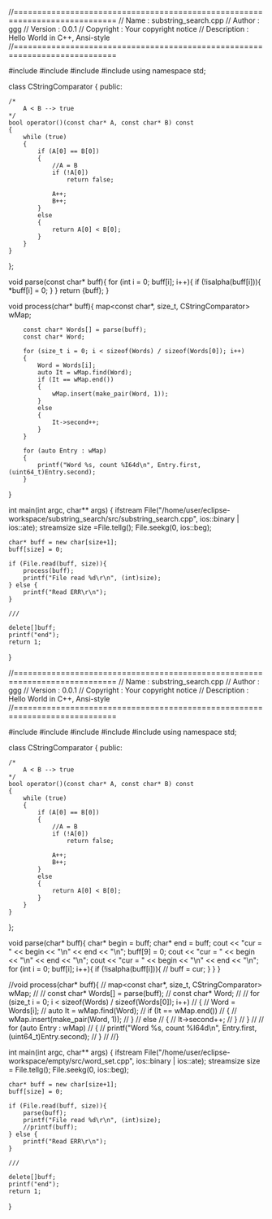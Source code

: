 //============================================================================
// Name        : substring_search.cpp
// Author      : ggg
// Version     : 0.0.1
// Copyright   : Your copyright notice
// Description : Hello World in C++, Ansi-style
//============================================================================

#include <cstdio>
#include <fstream>
#include <vector>
#include <map>
using namespace std;

class CStringComparator
{
public:

	/*
		A < B --> true
	*/
	bool operator()(const char* A, const char* B) const
	{
		while (true)
		{
			if (A[0] == B[0])
			{
				//A = B
				if (!A[0])
					return false;

				A++;
				B++;
			}
			else
			{
				return A[0] < B[0];
			}
		}
	}
};

void parse(const char* buff){
	for (int i = 0; buff[i]; i++){
		if (!isalpha(buff[i])){
			*buff[i] = 0;
		}
	}
	return {buff};
}

void process(char* buff){
	map<const char*, size_t, CStringComparator> wMap;

	    const char* Words[] = parse(buff);
	    const char* Word;

		for (size_t i = 0; i < sizeof(Words) / sizeof(Words[0]); i++)
		{
			Word = Words[i];
			auto It = wMap.find(Word);
			if (It == wMap.end())
			{
				wMap.insert(make_pair(Word, 1));
			}
			else
			{
				It->second++;
			}
		}

		for (auto Entry : wMap)
		{
			printf("Word %s, count %I64d\n", Entry.first, (uint64_t)Entry.second);
		}

}

int main(int argc, char** args) {
	ifstream File("/home/user/eclipse-workspace/substring_search/src/substring_search.cpp", ios::binary | ios::ate);
	streamsize size =File.tellg();
	File.seekg(0, ios::beg);

	char* buff = new char[size+1];
	buff[size] = 0;

	if (File.read(buff, size)){
		process(buff);
		printf("File read %d\r\n", (int)size);
	} else {
		printf("Read ERR\r\n");
	}

	///

	delete[]buff;
	printf("end");
	return 1;
}




//============================================================================
// Name        : substring_search.cpp
// Author      : ggg
// Version     : 0.0.1
// Copyright   : Your copyright notice
// Description : Hello World in C++, Ansi-style
//============================================================================

#include <iostream>
#include <cstdio>
#include <fstream>
#include <vector>
#include <map>
using namespace std;

class CStringComparator
{
public:

	/*
		A < B --> true
	*/
	bool operator()(const char* A, const char* B) const
	{
		while (true)
		{
			if (A[0] == B[0])
			{
				//A = B
				if (!A[0])
					return false;

				A++;
				B++;
			}
			else
			{
				return A[0] < B[0];
			}
		}
	}
};

void parse(char* buff){
	char* begin = buff;
	char* end = buff;
	cout << "cur = " << begin << "\n" << end << "\n";
	buff[9] = 0;
	cout << "cur = " << begin << "\n" << end << "\n";
	cout << "cur = " << begin << "\n" << end << "\n";
	for (int i = 0; buff[i]; i++){
		if (!isalpha(buff[i])){
//			buff = cur;
		}
	}
}

//void process(char* buff){
//	map<const char*, size_t, CStringComparator> wMap;
//
//	    const char* Words[] = parse(buff);
//	    const char* Word;
//
//		for (size_t i = 0; i < sizeof(Words) / sizeof(Words[0]); i++)
//		{
//			Word = Words[i];
//			auto It = wMap.find(Word);
//			if (It == wMap.end())
//			{
//				wMap.insert(make_pair(Word, 1));
//			}
//			else
//			{
//				It->second++;
//			}
//		}
//
//		for (auto Entry : wMap)
//		{
//			printf("Word %s, count %I64d\n", Entry.first, (uint64_t)Entry.second);
//		}
//
//}

int main(int argc, char** args) {
	ifstream File("/home/user/eclipse-workspace/empty/src/word_set.cpp", ios::binary | ios::ate);
	streamsize size = File.tellg();
	File.seekg(0, ios::beg);

	char* buff = new char[size+1];
	buff[size] = 0;

	if (File.read(buff, size)){
		parse(buff);
		printf("File read %d\r\n", (int)size);
		//printf(buff);
	} else {
		printf("Read ERR\r\n");
	}

	///

	delete[]buff;
	printf("end");
	return 1;
}
